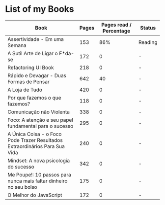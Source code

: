 # List of my Books

| Book                                                                        | Pages | Pages read / Percentage | Status  |
| --------------------------------------------------------------------------- | ----- | ----------------------- | ------- |
| Assertividade - Em uma Semana                                               | 153   | 86%                     | Reading |
| A Sutil Arte de Ligar o F*da-se                                             | 172   | 0                       | -       |
| Refactoring UI Book                                                         | 218   | 0                       | -       |
| Rápido e Devagar - Duas Formas de Pensar                                    | 642   | 40                      | -       |
| A Loja de Tudo                                                              | 420   | 0                       | -       |
| Por que fazemos o que fazemos?                                              | 118   | 0                       | -       |
| Comunicação não Violenta                                                    | 338   | 0                       | -       |
| Foco: A atenção e seu papel fundamental para o sucesso                      | 295   | 0                       | -       |
| A Única Coisa - o Foco Pode Trazer Resultados Extraordinários Para Sua Vida | 240   | 0                       | -       |
| Mindset: A nova psicologia do sucesso                                       | 342   | 0                       | -       |
| Me Poupe!: 10 passos para nunca mais faltar dinheiro no seu bolso           | 175   | 0                       | -       |
| O Melhor do JavaScript                                                      | 172   | 0                       | -       |
